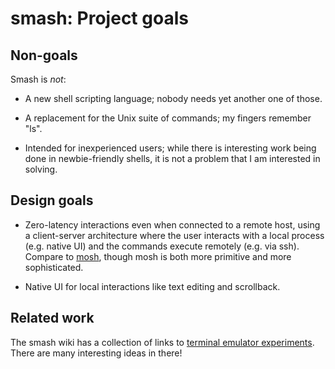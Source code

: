 # smash: Project goals

## Non-goals

Smash is _not_:

- A new shell scripting language; nobody needs yet another one of those.

- A replacement for the Unix suite of commands; my fingers remember "ls".

- Intended for inexperienced users; while there is interesting work
  being done in newbie-friendly shells, it is not a problem that I
  am interested in solving.

## Design goals

- Zero-latency interactions even when connected to a remote host, using
  a client-server architecture where the user interacts with a local
  process (e.g. native UI) and the commands execute remotely (e.g. via
  ssh). Compare to [mosh](https://mosh.org/), though mosh is both
  more primitive and more sophisticated.

- Native UI for local interactions like text editing and scrollback.

## Related work

The smash wiki has a collection of links to [terminal emulator
experiments](https://github.com/evmar/smash/wiki/Related-projects).
There are many interesting ideas in there!
